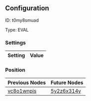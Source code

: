 # <nil>
## Configuration
ID:  t0my8smuad

Type: EVAL 


### Settings
| Setting | Value  |
| :------------------------ | ---------------------------------------- |
 




### Position
| Previous Nodes | Future Nodes |
| :------------- | ------------ |
| [vc8o1wnpis](./vc8o1wnpis.md) | [5y2z6x314y](./5y2z6x314y.md) |